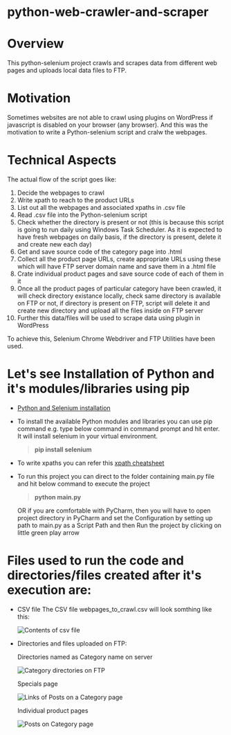 # python-web-crawler-and-scraper

# Overview
This python-selenium project crawls and scrapes data from different web pages and uploads local data files to FTP.

# Motivation
Sometimes websites are not able to crawl using plugins on WordPress if javascript is disabled on your browser (any browser). And this was the motivation to write a Python-selenium script and cralw the webpages. 

# Technical Aspects
The actual flow of the script goes like:
1. Decide the webpages to crawl
2. Write xpath to reach to the product URLs
3. List out all the webpages and associated xpaths in .csv file
4. Read .csv file into the Python-selenium script
5. Check whether the directory is present or not (this is because this script is going to run daily using Windows Task Scheduler. As it is expected to have fresh webpages on daily basis, if the directory is present, delete it and create new each day)
6. Get and save source code of the category page into .html
7. Collect all the product page URLs, create appropriate URLs using these which will have FTP server domain name and save them in a .html file
8. Crate individual product pages and save source code of each of them in it
9. Once all the product pages of particular category have been crawled, it will check directory existance locally, check same directory is available on FTP or not, if directory is present on FTP, script will delete it and create new directory and upload all the files inside on FTP server
10. Further this data/files will be used to scrape data using plugin in WordPress
 
To achieve this, Selenium Chrome Webdriver and FTP Utilities have been used.

# Let's see Installation of Python and it's modules/libraries using pip
  - [Python and Selenium installation](https://www.youtube.com/watch?v=Xjv1sY630Uc)
  - To install the available Python modules and libraries you can use pip command 
    e.g. type below command in command prompt and hit enter. It will install selenium in your virtual environment.
    > **pip install selenium**
  - To write xpaths you can refer this [xpath cheatsheet](https://devhints.io/xpath)
  - To run this project you can direct to the folder containing main.py file and hit below command to execute the project 
    > **python main.py**
  
    OR if you are comfortable with PyCharm, then you will have to open project directory in PyCharm and set the Configuration by setting up path to main.py as a Script Path and then Run the project by clicking on little green play arrow
  
# Files used to run the code and directories/files created after it's execution are:
- CSV file
  The CSV file webpages_to_crawl.csv will look somthing like this:

  ![Contents of  csv file](https://user-images.githubusercontent.com/27036102/112404024-a685d700-8d63-11eb-89c7-6bfe217e48e1.png)

- Directories and files uploaded on FTP:

  Directories named as Category name on server
  
  ![Category directories on FTP](https://user-images.githubusercontent.com/27036102/112411433-03d45500-8d71-11eb-8c6c-d1196e029b06.png)
  
  Specials page
  
  ![Links of Posts on a Category page](https://user-images.githubusercontent.com/27036102/112411643-5dd51a80-8d71-11eb-9c0a-572a09209fec.png)

  Individual product pages
  
  ![Posts on Category page](https://user-images.githubusercontent.com/27036102/112411692-6f1e2700-8d71-11eb-9f3f-ff626a0812a0.png)

  
